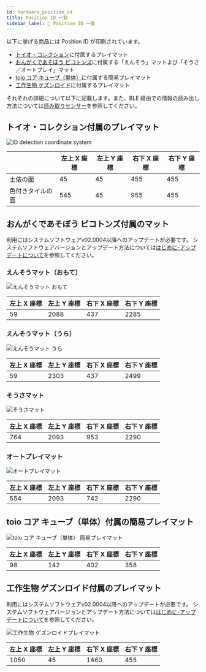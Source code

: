 ```yaml
---
id: hardware_position_id
title: Position ID 一覧
sidebar_label: 🔄 Position ID 一覧
---
```


以下に挙げる商品には Position ID が印刷されています。

- [トイオ・コレクション](https://toio.io/titles/toio-collection.html)に付属するプレイマット
- [おんがくであそぼう ピコトンズ](https://toio.io/titles/picotons.html)に付属する「えんそう」マットよび「そうさ／オートプレイ」マット
- [toio コア キューブ（単体）](https://toio.io/cube/)に付属する簡易プレイマット
- [工作生物 ゲズンロイド](https://toio.io/titles/gesundroid.html)に付属するプレイマット

それぞれの詳細について以下に記載します。また、BLE 経由での情報の読み出し方法については[読み取りセンサー](./id.md)を参照してください。

## トイオ・コレクション付属のプレイマット

![ID detection coordinate system](assets/id_position_id_coordinate.png)

|                  | 左上 X 座標 | 左上 Y 座標 | 右下 X 座標 | 右下 Y 座標 |
| ---------------- | ----------- | ----------- | ----------- | ----------- |
| 土俵の面         | 45          | 45          | 455         | 455         |
| 色付きタイルの面 | 545         | 45          | 955         | 455         |

## おんがくであそぼう&nbsp;ピコトンズ付属のマット

利用にはシステムソフトウェアv02.0004以降へのアップデートが必要です。
システムソフトウェアバージョンとアップデート方法については[はじめに-アップデートについて](./how_to_update_cube.md)を参照してください。

### えんそうマット（おもて）

![えんそうマット おもて](assets/id_position_id-picotons_play_front.svg)

| 左上 X 座標 | 左上 Y 座標 | 右下 X 座標 | 右下 Y 座標 |
| ----------- | ----------- | ----------- | ----------- |
| 59          | 2088        | 437         | 2285        |

### えんそうマット（うら）

![えんそうマット うら](assets/id_position_id-picotons_play_back.svg)

| 左上 X 座標 | 左上 Y 座標 | 右下 X 座標 | 右下 Y 座標 |
| ----------- | ----------- | ----------- | ----------- |
| 59          | 2303        | 437         | 2499        |

### そうさマット

![そうさマット](assets/id_position_id-picotons_control.svg)

| 左上 X 座標 | 左上 Y 座標 | 右下 X 座標 | 右下 Y 座標 |
| ----------- | ----------- | ----------- | ----------- |
| 764         | 2093        | 953         | 2290        |

### オートプレイマット

![オートプレイマット](assets/id_position_id-picotons_autoplay.svg)

| 左上 X 座標 | 左上 Y 座標 | 右下 X 座標 | 右下 Y 座標 |
| ----------- | ----------- | ----------- | ----------- |
| 554         | 2093        | 742         | 2290        |

## toio コア キューブ（単体）付属の簡易プレイマット

![toio コア キューブ（単体） 簡易プレイマット](assets/id_illust_cube_playmat.png)

| 左上 X 座標 | 左上 Y 座標 | 右下 X 座標 | 右下 Y 座標 |
| ----------- | ----------- | ----------- | ----------- |
| 98          | 142         | 402         | 358         |

## **工作生物&nbsp;ゲズンロイド付属のプレイマット**

利用にはシステムソフトウェアv02.0004以降へのアップデートが必要です。
システムソフトウェアバージョンとアップデート方法については[はじめに-アップデートについて](./how_to_update_cube.md)を参照してください。

![工作生物 ゲズンロイドプレイマット](assets/Gesundroid-mat-for-public.svg)


| 左上 X 座標 | 左上 Y 座標 | 右下 X 座標 | 右下 Y 座標 |
| ----------- | ----------- | ----------- | ----------- |
| 1050        | 45          | 1460        | 455         |


